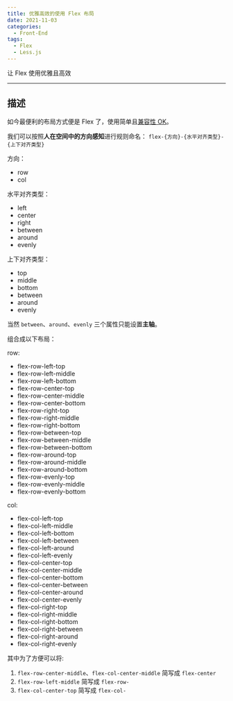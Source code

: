 ```yaml
---
title: 优雅高效的使用 Flex 布局
date: 2021-11-03
categories:
  - Front-End
tags:
  - Flex
  - Less.js
---
```


让 Flex 使用优雅且高效

<!-- more -->

---

## 描述

如今最便利的布局方式便是 Flex 了，使用简单且[兼容性 OK](https://caniuse.com/flexbox)。

我们可以按照**人在空间中的方向感知**进行规则命名： `flex-{方向}-{水平对齐类型}-{上下对齐类型}`

方向：

- row
- col

水平对齐类型：

- left
- center
- right
- between
- around
- evenly

上下对齐类型：

- top
- middle
- bottom
- between
- around
- evenly

当然 `between`、`around`、`evenly` 三个属性只能设置**主轴**。

组合成以下布局：

row:

- flex-row-left-top
- flex-row-left-middle
- flex-row-left-bottom
- flex-row-center-top
- flex-row-center-middle
- flex-row-center-bottom
- flex-row-right-top
- flex-row-right-middle
- flex-row-right-bottom
- flex-row-between-top
- flex-row-between-middle
- flex-row-between-bottom
- flex-row-around-top
- flex-row-around-middle
- flex-row-around-bottom
- flex-row-evenly-top
- flex-row-evenly-middle
- flex-row-evenly-bottom

col:

- flex-col-left-top
- flex-col-left-middle
- flex-col-left-bottom
- flex-col-left-between
- flex-col-left-around
- flex-col-left-evenly
- flex-col-center-top
- flex-col-center-middle
- flex-col-center-bottom
- flex-col-center-between
- flex-col-center-around
- flex-col-center-evenly
- flex-col-right-top
- flex-col-right-middle
- flex-col-right-bottom
- flex-col-right-between
- flex-col-right-around
- flex-col-right-evenly

其中为了方便可以将:

1. `flex-row-center-middle`、`flex-col-center-middle` 简写成 `flex-center`
2. `flex-row-left-middle` 简写成 `flex-row-`
3. `flex-col-center-top` 简写成 `flex-col-`
